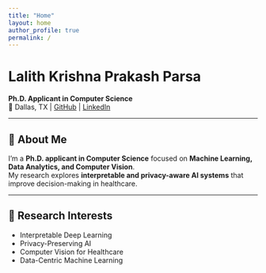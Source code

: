 ```yaml
---
title: "Home"
layout: home
author_profile: true
permalink: /
---
```


# Lalith Krishna Prakash Parsa
**Ph.D. Applicant in Computer Science**  
📍 Dallas, TX | [GitHub](https://github.com/LkP23) | [LinkedIn](https://linkedin.com/in/lalithprakash)

---

## 👋 About Me
I’m a **Ph.D. applicant in Computer Science** focused on **Machine Learning, Data Analytics, and Computer Vision**.  
My research explores **interpretable and privacy-aware AI systems** that improve decision-making in healthcare.

---

## 🌱 Research Interests
- Interpretable Deep Learning  
- Privacy-Preserving AI  
- Computer Vision for Healthcare  
- Data-Centric Machine Learning
